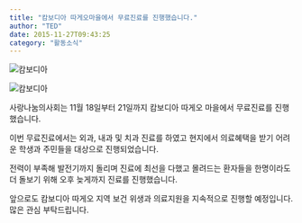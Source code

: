```yaml
---
title: "캄보디아 따게오마을에서 무료진료를 진행했습니다."
author: "TED"
date: 2015-11-27T09:43:25
category: "활동소식"
---
```


![캄보디아](/files/attach/images/2318/020/033/9e5a36bb71da5ca8ce6de44a225e0243.jpg)

![캄보디아](/files/attach/images/2318/020/033/91665ed9778b302fe7e3a114d8c22d9b.jpg)

사랑나눔의사회는 11월 18일부터 21일까지 캄보디아 따게오 마을에서 무료진료를 진행했습니다.

이번 무료진료에서는 외과, 내과 및 치과 진료를 하였고 현지에서 의료혜택을 받기 어려운 학생과 주민들을 대상으로 진행되었습니다.

전력이 부족해 발전기까지 돌리며 진료에 최선을 다했고 몰려드는 환자들을 한명이라도 더 돌보기 위해 오후 늦게까지 진료를 진행했습니다.

앞으로도 캄보디아 따게오 지역 보건 위생과 의료지원을 지속적으로 진행할 예정입니다. 많은 관심 부탁드립니다.

